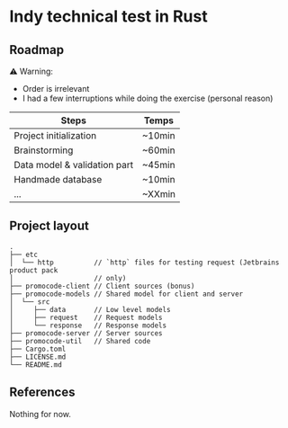 # Indy technical test in Rust

## Roadmap

:warning: Warning:

- Order is irrelevant
- I had a few interruptions while doing the exercise (personal reason)

| Steps                        | Temps  |
|------------------------------|--------|
| Project initialization       | ~10min |
| Brainstorming                | ~60min |
| Data model & validation part | ~45min |
| Handmade database            | ~10min |
| ...                          | ~XXmin |

## Project layout

```text
.
├── etc
│  └── http          // `http` files for testing request (Jetbrains product pack
│                    // only)
├── promocode-client // Client sources (bonus)
├── promocode-models // Shared model for client and server
│  └── src
│     ├── data       // Low level models
│     ├── request    // Request models
│     └── response   // Response models
├── promocode-server // Server sources
├── promocode-util   // Shared code
├── Cargo.toml
├── LICENSE.md
└── README.md
```

## References

Nothing for now.
